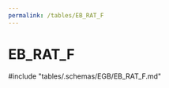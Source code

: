 ```yaml
---
permalink: /tables/EB_RAT_F
---
```

# EB_RAT_F

<!-- ATTENTION : Ne pas supprimer ou modifier la ligne ci-dessous -->
#include "tables/.schemas/EGB/EB_RAT_F.md"
<!-- ATTENTION : Ne pas supprimer ou modifier la ligne ci-dessus -->
